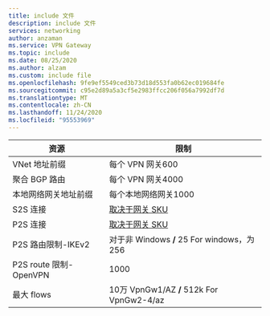 ```yaml
---
title: include 文件
description: include 文件
services: networking
author: anzaman
ms.service: VPN Gateway
ms.topic: include
ms.date: 08/25/2020
ms.author: alzam
ms.custom: include file
ms.openlocfilehash: 9fe9ef5549ced3b73d18d553fa0b62ec019684fe
ms.sourcegitcommit: c95e2d89a5a3cf5e2983ffcc206f056a7992df7d
ms.translationtype: MT
ms.contentlocale: zh-CN
ms.lasthandoff: 11/24/2020
ms.locfileid: "95553969"
---
```

| 资源                                | 限制        |
|-----------------------------------------|------------------------------|
| VNet 地址前缀                   | 每个 VPN 网关600          |
| 聚合 BGP 路由                    | 每个 VPN 网关4000        |
| 本地网络网关地址前缀  | 每个本地网络网关1000               |
| S2S 连接                         | [取决于网关 SKU](../articles/vpn-gateway/vpn-gateway-about-vpngateways.md#gwsku)|
| P2S 连接                         | [取决于网关 SKU](../articles/vpn-gateway/vpn-gateway-about-vpngateways.md#gwsku) |
| P2S 路由限制-IKEv2                 | 对于非 Windows **/** 25 For windows，为256           |
| P2S route 限制-OpenVPN               | 1000                         |
| 最大 flows                              | 10万 VpnGw1/AZ  **/**  512k For VpnGw2-4/az|